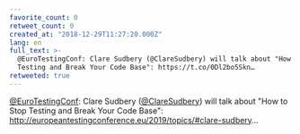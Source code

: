 ```yaml
---
favorite_count: 0
retweet_count: 0
created_at: "2018-12-29T11:27:20.000Z"
lang: en
full_text: >-
  @EuroTestingConf: Clare Sudbery (@ClareSudbery) will talk about "How to Stop
  Testing and Break Your Code Base": https://t.co/0Dl2bo5Skn…
retweeted: true
---
```


[@EuroTestingConf](https://twitter.com/EuroTestingConf): Clare Sudbery
([@ClareSudbery](https://twitter.com/ClareSudbery)) will talk about "How to Stop
Testing and Break Your Code Base":
<http://europeantestingconference.eu/2019/topics/#clare-sudbery>…
